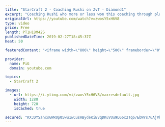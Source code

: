 ```yaml
---
title: "StarCraft 2 - Coaching Rushi on ZvT - Diamond1"
excerpt: "Coaching Rushi who more or less won this coaching through playing an amateur tournament.  -- Watch live at https://www.twitch.tv/x5_pig My NEW HP: https://pigstarcraft.com/ My Twitter: https://twitter.com/x5_PiG My Instagram: https://www.instagram.com/pigsc2/ My Facebook: https://www.facebook.com/PiGSC2/"
originalUrl: https://youtube.com/watch?v=zwosY5xH6V8
type: video
price: Free
length: PT1H18M42S
publishedDateTime: 2019-02-27T18:45:37Z
heat: 50

featuredContent: "<iframe width=\"800\" height=\"500\" frameborder=\"0\" src=\"https://www.youtube.com/embed/zwosY5xH6V8\" allow=\"accelerometer; autoplay; encrypted-media; gyroscope; picture-in-picture\" allowfullscreen></iframe>"

provider:
  name: PiG
  domain: youtube.com

topics:
  - StarCraft 2

images:
  - url: https://i.ytimg.com/vi/zwosY5xH6V8/maxresdefault.jpg
    width: 1280
    height: 720
    isCached: true

secured: "KX3DYSanxsGWR0p05wu1wCusABydeKiBvqDKuVUu9LG6x2Tqo/EbWYs7uAjVhtAjkcb4Mq8BtI+f6/48uiBqCYV4zCnQVktQF6P1x0ndWVVlJ/fTxFW8iVTak6Mb0uTvyPHJZgqQcDheHhkbctueEHYtnU0odeo8RMBygeguFCyGYGcpVR2YecA7pfBNDNyyONj4H/pYdvft3IM5rauErUkQ+afEQcKNHHY77SdvbeWg1Nuv2o1OPoc1yiHWVFbIT4rAo+xNS6GCRa65GMz2d9yga3dlyAfvW9JvHh/d6C5J+Y/6qjzRC12cE6ubvE09hBU0eQj0cR1OiO8Bi6QkGNmeyxFwwqWDWr2+Ha6ntKethWUv076l6yAKXp9qbSitRLaMCa7giz+KYWgmhQEWyclgRoAREAdz775wXbiZfwo=;DFp3P2yr4uETRPyG8LyLBg=="
---
```


